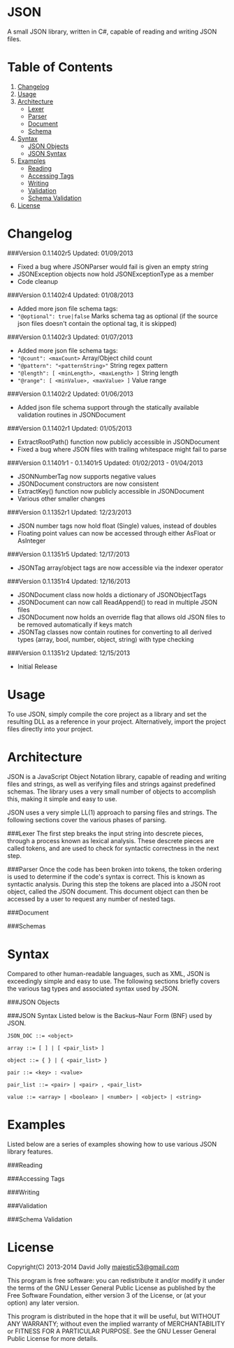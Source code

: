 JSON
====

A small JSON library, written in C#, capable of reading and writing JSON files.

Table of Contents
=================

1. [Changelog](https://github.com/majestic53/json#changelog)
2. [Usage](https://github.com/majestic53/json#usage)
3. [Architecture](https://github.com/majestic53/json#architecture)
	* [Lexer](https://github.com/majestic53/json#lexer)
	* [Parser](https://github.com/majestic53/json#parser)
	* [Document](https://github.com/majestic53/json#document)
	* [Schema](https://github.com/majestic53/json#schema)
4. [Syntax](https://github.com/majestic53/json#syntax)
	* [JSON Objects](https://github.com/majestic53/json#json-objects)
	* [JSON Syntax](https://github.com/majestic53/json#json-syntax)
5. [Examples](https://github.com/majestic53/json#examples)
	* [Reading](https://github.com/majestic53/json#reading)
	* [Accessing Tags](https://github.com/majestic53/json#accessing-tags)
	* [Writing](https://github.com/majestic53/json#writing)
	* [Validation](https://github.com/majestic53/json#validation)
	* [Schema Validation](https://github.com/majestic53/json#schema-validation)
6. [License](https://github.com/majestic53/json#license)

Changelog
=========

###Version 0.1.1402r5
Updated: 01/09/2013

* Fixed a bug where JSONParser would fail is given an empty string
* JSONException objects now hold JSONExceptionType as a member
* Code cleanup

###Version 0.1.1402r4
Updated: 01/08/2013

* Added more json file schema tags:
* ```"@optional": true|false``` Marks schema tag as optional (if the source json files doesn't contain the optional 
tag, it is skipped)

###Version 0.1.1402r3
Updated: 01/07/2013

* Added more json file schema tags:
* ```"@count": <maxCount>``` Array/Object child count
* ```"@pattern": "<patternString>"``` String regex pattern
* ```"@length": [ <minLength>, <maxLength> ]``` String length
* ```"@range": [ <minValue>, <maxValue> ]``` Value range

###Version 0.1.1402r2
Updated: 01/06/2013

* Added json file schema support through the statically available validation routines in JSONDocument

###Version 0.1.1402r1
Updated: 01/05/2013

* ExtractRootPath() function now publicly accessible in JSONDocument
* Fixed a bug where JSON files with trailing whitespace might fail to parse

###Version 0.1.1401r1 - 0.1.1401r5
Updated: 01/02/2013 - 01/04/2013

* JSONNumberTag now supports negative values
* JSONDocument constructors are now consistent
* ExtractKey() function now publicly accessible in JSONDocument
* Various other smaller changes

###Version 0.1.1352r1
Updated: 12/23/2013

* JSON number tags now hold float (Single) values, instead of doubles
* Floating point values can now be accessed through either AsFloat or AsInteger

###Version 0.1.1351r5
Updated: 12/17/2013

* JSONTag array/object tags are now accessible via the indexer operator

###Version 0.1.1351r4
Updated: 12/16/2013

* JSONDocument class now holds a dictionary of JSONObjectTags
* JSONDocument can now call ReadAppend() to read in multiple JSON files
* JSONDocument now holds an override flag that allows old JSON files to be removed automatically if keys match
* JSONTag classes now contain routines for converting to all derived types (array, bool, number, object, string) 
with type checking

###Version 0.1.1351r2
Updated: 12/15/2013

* Initial Release

Usage
=====
To use JSON, simply compile the core project as a library and set the resulting DLL as a reference in your project. 
Alternatively, import the project files directly into your project.

Architecture
============
JSON is a JavaScript Object Notation library, capable of reading and writing files and strings, as well as verifying 
files and strings against predefined schemas. The library uses a very small number of objects to accomplish this, 
making it simple and easy to use.

JSON uses a very simple LL(1) approach to parsing files and strings. The following sections cover the various phases 
of parsing.

###Lexer
The first step breaks the input string into descrete pieces, through a process known as lexical analysis. These 
descrete pieces are called tokens, and are used to check for syntactic correctness in the next step.

###Parser
Once the code has been broken into tokens, the token ordering is used to determine if the code's syntax is correct. 
This is known as syntactic analysis. During this step the tokens are placed into a JSON root object, called the JSON 
document. This document object can then be accessed by a user to request any number of nested tags.

###Document

###Schemas

Syntax
======
Compared to other human-readable languages, such as XML, JSON is exceedingly simple and easy to use. 
The following sections briefly covers the various tag types and associated syntax used by JSON.

###JSON Objects

###JSON Syntax
Listed below is the Backus–Naur Form (BNF) used by JSON.

```
JSON_DOC ::= <object>

array ::= [ ] | [ <pair_list> ]

object ::= { } | { <pair_list> }

pair ::= <key> : <value>

pair_list ::= <pair> | <pair> , <pair_list>

value ::= <array> | <boolean> | <number> | <object> | <string>
```

Examples
========
Listed below are a series of examples showing how to use various JSON library features.

###Reading

###Accessing Tags

###Writing

###Validation

###Schema Validation

License
=======

Copyright(C) 2013-2014 David Jolly <majestic53@gmail.com>

This program is free software: you can redistribute it and/or modify
it under the terms of the GNU Lesser General Public License as published by
the Free Software Foundation, either version 3 of the License, or
(at your option) any later version.

This program is distributed in the hope that it will be useful,
but WITHOUT ANY WARRANTY; without even the implied warranty of
MERCHANTABILITY or FITNESS FOR A PARTICULAR PURPOSE.  See the
GNU Lesser General Public License for more details.
